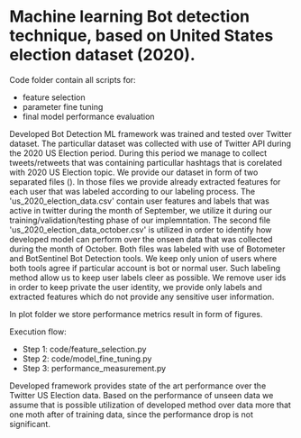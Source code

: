 # Machine learning Bot detection technique, based on United States election dataset (2020).

Code folder contain all scripts for:
- feature selection 
- parameter fine tuning
- final model performance evaluation

Developed Bot Detection ML framework was trained and tested over Twitter dataset.
The particullar dataset was collected with use of Twitter API during the 2020 US Election period. During this period we manage to collect tweets/retweets that was containing particullar hashtags that is corelated with 2020 US Election topic.
We provide our dataset in form of two separated files (). In those files we provide already extracted features for each user that was labeled according to our labeling process.
The 'us_2020_election_data.csv' contain user features and labels that was active in twitter during the month of September, we utilize it during our training/validation/testing phase of our implemntation. The second file 'us_2020_election_data_october.csv' is utilized in order to identify how developed model can perform over the onseen data that was collected during the month of October.
Both files was labeled with use of Botometer and BotSentinel Bot Detection tools. We keep only union of users where both tools agree if particular account is bot or normal user. Such labeling method allow us to keep user labels cleer as possible.
We remove user ids in order to keep private the user identity, we provide only labels and extracted features which do not provide any sensitive user information.

In plot folder we store performance metrics result in form of figures. 


Execution flow:
- Step 1: code/feature_selection.py
- Step 2: code/model_fine_tuning.py
- Step 3: performance_measurement.py

Developed framework provides state of the art performance over the Twitter US Election data. Based on the performance of unseen data we assume that is possible utilization of developed method over data more that one moth after of training data, since the performance drop is not significant.


 
